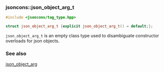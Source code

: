 ### jsoncons::json_object_arg_t 

```cpp
#include <jsoncons/tag_type.hpp>

struct json_object_arg_t {explicit json_object_arg_t() = default;};
```

`json_object_arg_t` is an empty class type used to disambiguate constructor overloads for json objects.

### See also

[json_object_arg](json_object_arg.md)
